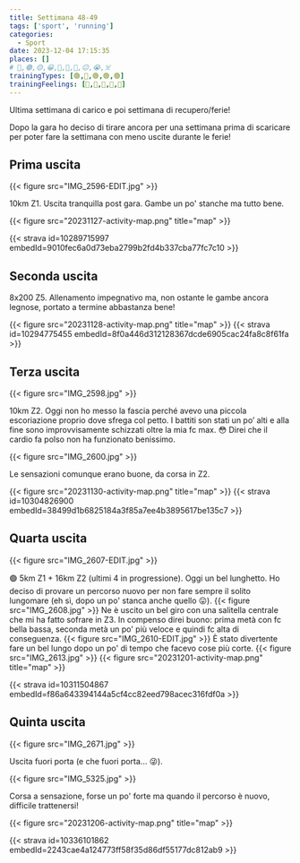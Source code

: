 ```yaml
---
title: Settimana 48-49
tags: ['sport', 'running']
categories:
  - Sport
date: 2023-12-04 17:15:35
places: []
# 🔴,🟢,🟡,😀,🙁,🫤,🙂,😐,😭,☠️
trainingTypes: [🟢,🔴,🟢,🟢,🟢]
trainingFeelings: [🙂,🙂,🙂,🙂,🙂]
---
```

Ultima settimana di carico e poi settimana di recupero/ferie!
<!--more--> 
Dopo la gara ho deciso di tirare ancora per una settimana prima di scaricare per poter fare la settimana con meno uscite durante le ferie!

## Prima uscita
{{< figure src="IMG_2596-EDIT.jpg" >}}

10km Z1. Uscita tranquilla post gara. Gambe un po' stanche ma tutto bene.

{{< figure src="20231127-activity-map.png" title="map" >}}

{{< strava id=10289715997 embedId=9010fec6a0d73eba2799b2fd4b337cba77fc7c10 >}}

## Seconda uscita

8x200 Z5. Allenamento impegnativo ma, non ostante le gambe ancora legnose, portato a termine abbastanza bene!

{{< figure src="20231128-activity-map.png" title="map" >}}
{{< strava id=10294775455 embedId=8f0a446d312128367dcde6905cac24fa8c8f61fa >}}

## Terza uscita
{{< figure src="IMG_2598.jpg" >}}

10km Z2. Oggi non ho messo la fascia perché avevo una piccola escoriazione proprio dove sfrega col petto. I battiti son stati un po’ alti e alla fine sono improvvisamente schizzati oltre la mia fc max. 😳 Direi che il cardio fa polso non ha funzionato benissimo.

{{< figure src="IMG_2600.jpg" >}}

Le sensazioni comunque erano buone, da corsa in Z2.

{{< figure src="20231130-activity-map.png" title="map" >}}
{{< strava id=10304826900 embedId=38499d1b6825184a3f85a7ee4b3895617be135c7 >}}

## Quarta uscita
{{< figure src="IMG_2607-EDIT.jpg" >}}

🟢 5km Z1 + 16km Z2 (ultimi 4 in progressione). Oggi un bel lunghetto. Ho deciso di provare un percorso nuovo per non fare sempre il solito lungomare (eh sì, dopo un po' stanca anche quello 😛).
{{< figure src="IMG_2608.jpg" >}}
Ne è uscito un bel giro con una salitella centrale che mi ha fatto sofrare in Z3. In compenso direi buono: prima metà con fc bella bassa, seconda metà un po' più veloce e quindi fc alta di conseguenza.
{{< figure src="IMG_2610-EDIT.jpg" >}}
È stato divertente fare un bel lungo dopo un po' di tempo che facevo cose più corte.
{{< figure src="IMG_2613.jpg" >}}
{{< figure src="20231201-activity-map.png" title="map" >}}

{{< strava id=10311504867 embedId=f86a643394144a5cf4cc82eed798acec316fdf0a >}}

## Quinta uscita
{{< figure src="IMG_2671.jpg" >}}

Uscita fuori porta (e che fuori porta... 😜).

{{< figure src="IMG_5325.jpg" >}}

Corsa a sensazione, forse un po' forte ma quando il percorso è nuovo, difficile trattenersi!

{{< figure src="20231206-activity-map.png" title="map" >}}

{{< strava id=10336101862 embedId=2243cae4a124773ff58f35d86df55177dc812ab9 >}}
